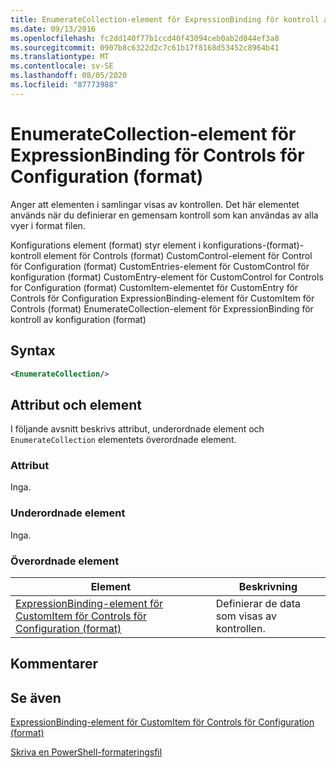 ```yaml
---
title: EnumerateCollection-element för ExpressionBinding för kontroll av konfiguration (format) | Microsoft Docs
ms.date: 09/13/2016
ms.openlocfilehash: fc2dd140f77b1ccd40f43094ceb0ab2d044ef3a8
ms.sourcegitcommit: 0907b8c6322d2c7c61b17f8168d53452c8964b41
ms.translationtype: MT
ms.contentlocale: sv-SE
ms.lasthandoff: 08/05/2020
ms.locfileid: "87773988"
---
```

# <a name="enumeratecollection-element-for-expressionbinding-for-controls-for-configuration-format"></a>EnumerateCollection-element för ExpressionBinding för Controls för Configuration (format)

Anger att elementen i samlingar visas av kontrollen. Det här elementet används när du definierar en gemensam kontroll som kan användas av alla vyer i format filen.

Konfigurations element (format) styr element i konfigurations-(format)-kontroll element för Controls (format) CustomControl-element för Control för Configuration (format) CustomEntries-element för CustomControl för konfiguration (format) CustomEntry-element för CustomControl for Controls for Configuration (format) CustomItem-elementet för CustomEntry för Controls för Configuration ExpressionBinding-element för CustomItem för Controls (format) EnumerateCollection-element för ExpressionBinding för kontroll av konfiguration (format)

## <a name="syntax"></a>Syntax

```xml
<EnumerateCollection/>
```

## <a name="attributes-and-elements"></a>Attribut och element

I följande avsnitt beskrivs attribut, underordnade element och `EnumerateCollection` elementets överordnade element.

### <a name="attributes"></a>Attribut

Inga.

### <a name="child-elements"></a>Underordnade element

Inga.

### <a name="parent-elements"></a>Överordnade element

|Element|Beskrivning|
|-------------|-----------------|
|[ExpressionBinding-element för CustomItem för Controls för Configuration (format)](./expressionbinding-element-for-customitem-for-controls-for-configuration-format.md)|Definierar de data som visas av kontrollen.|

## <a name="remarks"></a>Kommentarer

## <a name="see-also"></a>Se även

[ExpressionBinding-element för CustomItem för Controls för Configuration (format)](./expressionbinding-element-for-customitem-for-controls-for-configuration-format.md)

[Skriva en PowerShell-formateringsfil](./writing-a-powershell-formatting-file.md)
